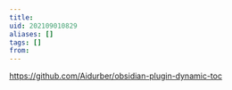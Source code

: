 ```yaml
---
title: 
uid: 202109010829
aliases: []
tags: []
from: 
---
```

https://github.com/Aidurber/obsidian-plugin-dynamic-toc